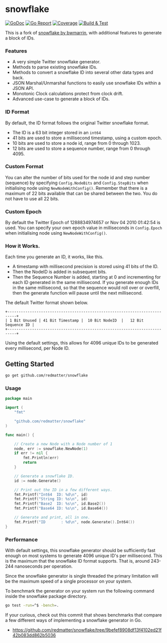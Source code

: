 snowflake
====
[![GoDoc](https://godoc.org/github.com/redmatter/snowflake?status.svg)](https://godoc.org/github.com/redmatter/snowflake)
[![Go Report](https://goreportcard.com/badge/github.com/redmatter/snowflake)](https://goreportcard.com/report/github.com/redmatter/snowflake)
[![Coverage](https://gocover.io/_badge/github.com/redmatter/snowflake)](https://gocover.io/github.com/redmatter/snowflake)
[![Build & Test](https://github.com/redmatter/snowflake/actions/workflows/go.yml/badge.svg)](https://github.com/redmatter/snowflake/actions/)

This is a fork of [snowflake by bwmarrin](https://github.com/bwmarrin/snowflake), with
additional features to generate a block of IDs. 

### Features
* A very simple Twitter snowflake generator.
* Methods to parse existing snowflake IDs.
* Methods to convert a snowflake ID into several other data types and back.
* JSON Marshal/Unmarshal functions to easily use snowflake IDs within a JSON API.
* Monotonic Clock calculations protect from clock drift.
* Advanced use-case to generate a block of IDs.
  
### ID Format
By default, the ID format follows the original Twitter snowflake format.
* The ID is a 63 bit integer stored in an `int64`
* 41 bits are used to store a millisecond timestamp, using a custom epoch.
* 10 bits are used to store a node id, range from 0 through 1023.
* 12 bits are used to store a sequence number, range from 0 through 4095.

### Custom Format
You can alter the number of bits used for the node id and step number (sequence)
by specifying `Config.NodeBits` and `Config.StepBits` when initialising node
using `NewNodeWithConfig()`. Remember that there is a maximum of 22 bits available
that can be shared between the two. You do not have to use all 22 bits.

### Custom Epoch
By default the Twitter Epoch of 1288834974657 or Nov 04 2010 01:42:54 is used.
You can specify your own epoch value in milliseconds in `Config.Epoch` when
initialising node using `NewNodeWithConfig()`.

### How it Works.
Each time you generate an ID, it works, like this.
* A timestamp with millisecond precision is stored using 41 bits of the ID.
* Then the NodeID is added in subsequent bits.
* Then the Sequence Number is added, starting at 0 and incrementing for each ID
  generated in the same millisecond. If you generate enough IDs in the same
  millisecond, so that the sequence would roll over or overfill, then the generate 
  function will pause until the next millisecond.

The default Twitter format shown below.
```
+--------------------------------------------------------------------------+
| 1 Bit Unused | 41 Bit Timestamp |  10 Bit NodeID  |   12 Bit Sequence ID |
+--------------------------------------------------------------------------+
```

Using the default settings, this allows for 4096 unique IDs to be generated every
millisecond, per Node ID.

## Getting Started

```sh
go get github.com/redmatter/snowflake
```

### Usage

```go
package main

import (
	"fmt"

	"github.com/redmatter/snowflake"
)

func main() {

	// Create a new Node with a Node number of 1
	node, err := snowflake.NewNode(1)
	if err != nil {
		fmt.Println(err)
		return
	}

	// Generate a snowflake ID.
	id := node.Generate()

	// Print out the ID in a few different ways.
	fmt.Printf("Int64  ID: %d\n", id)
	fmt.Printf("String ID: %s\n", id)
	fmt.Printf("Base2  ID: %s\n", id.Base2())
	fmt.Printf("Base64 ID: %s\n", id.Base64())

	// Generate and print, all in one.
	fmt.Printf("ID       : %d\n", node.Generate().Int64())
}
```

### Performance

With default settings, this snowflake generator should be sufficiently fast 
enough on most systems to generate 4096 unique ID's per millisecond. This is 
the maximum that the snowflake ID format supports. That is, around 243-244 
nanoseconds per operation. 

Since the snowflake generator is single threaded the primary limitation will be
the maximum speed of a single processor on your system.

To benchmark the generator on your system run the following command inside the
snowflake package directory.

```sh
go test -run=^$ -bench=.
```

If your curious, check out this commit that shows benchmarks that compare a few 
different ways of implementing a snowflake generator in Go.
*  https://github.com/redmatter/snowflake/tree/9befef8908df13f4102ed21f42b083dd862b5036
